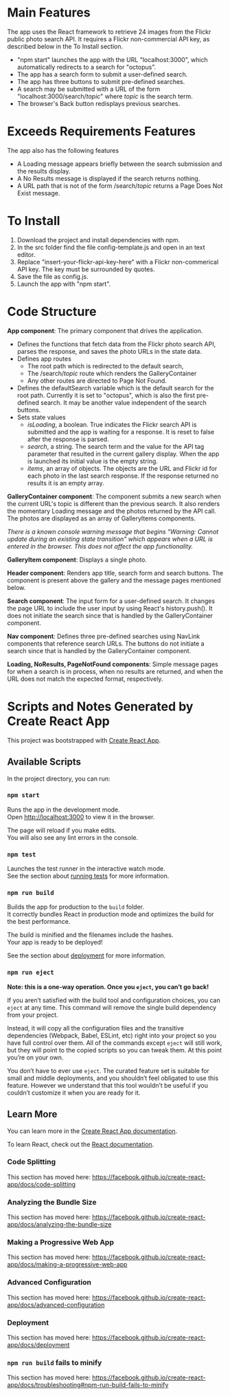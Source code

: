 
# Main Features #

The app uses the React framework to retrieve 24 images from the Flickr public photo search API. It requires a Flickr non-commercial API key, as described below in the To Install section.
- "npm start" launches the app with the URL "localhost:3000", which automatically redirects to a search for "octopus".
- The app has a search form to submit a user-defined search.
- The app has three buttons to submit pre-defined searches.
- A search may be submitted with a URL of the form "localhost:3000/search/_topic_" where _topic_ is the search term.
- The browser's Back button redisplays previous searches.

# Exceeds Requirements Features #
The app also has the following features
- A Loading message appears briefly between the search submission and the results display.
- A No Results message is displayed if the search returns nothing.
- A URL path that is not of the form /search/_topic_ returns a Page Does Not Exist message.

# To Install #
1. Download the project and install dependencies with npm.
2. In the src folder find the file config-template.js and open in an text editor.
3. Replace "insert-your-flickr-api-key-here" with a Flickr non-commerical API key. The key must be surrounded by quotes.
4. Save the file as config.js.
5. Launch the app with "npm start".

# Code Structure #

**App component**: The primary component that drives the application.
- Defines the functions that fetch data from the Flickr photo search API, parses the response, and saves the photo URLs in the state data.
- Defines app routes
  - The root path which is redirected to the default search,
  - The /search/_topic_ route which renders the GalleryContainer
  - Any other routes are directed to Page Not Found.
- Defines the defaultSearch variable which is the default search for the root path. Currently it is set to "octopus", which is also the first pre-defined search. It may be another value independent of the search buttons.
- Sets state values
  - *isLoading*, a boolean. True indicates the Flickr search API is submitted and the app is waiting for a response. It is reset to false after the response is parsed.
  - *search*, a string. The search term and the value for the API tag parameter that resulted in the current gallery display. When the app is launched its initial value is the empty string.
  - *items*, an array of objects. The objects are the URL and Flickr id for each photo in the last search response. If the response returned no results it is an empty array.

**GalleryContainer component**: The component submits a new search when the current URL's topic is different than the previous search. It also renders the momentary Loading message and the photos returned by the API call. The photos are displayed as an array of GalleryItems components.

*There is a known console warning message that begins "Warning: Cannot update during an existing state transition" which appears when a URL is entered in the browser. This does not affect the app functionality.*

**GalleryItem component**: Displays a single photo.

**Header component**: Renders app title, search form and search buttons. The component is present above the gallery and the message pages mentioned below.

**Search component**: The input form for a user-defined search. It changes the page URL to include the user input by using React's history.push(). It does not initiate the search since that is handled by the GalleryContainer component.

**Nav component**: Defines three pre-defined searches using NavLink components that reference search URLs. The buttons do not initiate a search since that is handled by the GalleryContainer component.

**Loading, NoResults, PageNotFound components**: Simple message pages for when a search is in process, when no results are returned, and when the URL does not match the expected format, respectively.

# Scripts and Notes Generated by Create React App #

This project was bootstrapped with [Create React App](https://github.com/facebook/create-react-app).

## Available Scripts

In the project directory, you can run:

### `npm start`

Runs the app in the development mode.<br>
Open [http://localhost:3000](http://localhost:3000) to view it in the browser.

The page will reload if you make edits.<br>
You will also see any lint errors in the console.

### `npm test`

Launches the test runner in the interactive watch mode.<br>
See the section about [running tests](https://facebook.github.io/create-react-app/docs/running-tests) for more information.

### `npm run build`

Builds the app for production to the `build` folder.<br>
It correctly bundles React in production mode and optimizes the build for the best performance.

The build is minified and the filenames include the hashes.<br>
Your app is ready to be deployed!

See the section about [deployment](https://facebook.github.io/create-react-app/docs/deployment) for more information.

### `npm run eject`

**Note: this is a one-way operation. Once you `eject`, you can’t go back!**

If you aren’t satisfied with the build tool and configuration choices, you can `eject` at any time. This command will remove the single build dependency from your project.

Instead, it will copy all the configuration files and the transitive dependencies (Webpack, Babel, ESLint, etc) right into your project so you have full control over them. All of the commands except `eject` will still work, but they will point to the copied scripts so you can tweak them. At this point you’re on your own.

You don’t have to ever use `eject`. The curated feature set is suitable for small and middle deployments, and you shouldn’t feel obligated to use this feature. However we understand that this tool wouldn’t be useful if you couldn’t customize it when you are ready for it.

## Learn More

You can learn more in the [Create React App documentation](https://facebook.github.io/create-react-app/docs/getting-started).

To learn React, check out the [React documentation](https://reactjs.org/).

### Code Splitting

This section has moved here: https://facebook.github.io/create-react-app/docs/code-splitting

### Analyzing the Bundle Size

This section has moved here: https://facebook.github.io/create-react-app/docs/analyzing-the-bundle-size

### Making a Progressive Web App

This section has moved here: https://facebook.github.io/create-react-app/docs/making-a-progressive-web-app

### Advanced Configuration

This section has moved here: https://facebook.github.io/create-react-app/docs/advanced-configuration

### Deployment

This section has moved here: https://facebook.github.io/create-react-app/docs/deployment

### `npm run build` fails to minify

This section has moved here: https://facebook.github.io/create-react-app/docs/troubleshooting#npm-run-build-fails-to-minify
